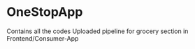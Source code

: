 ﻿# OneStopApp

Contains all the codes
Uploaded pipeline for grocery section in Frontend/Consumer-App
